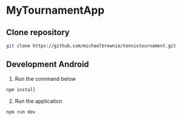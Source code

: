 # MyTournamentApp

## Clone repository

```sh
git clone https://github.com/michaelbrownie/tennistournament.git
```

## Development Android
1. Run the command below
```sh
npm install
```

2. Run the application
```sh
npm run dev
```